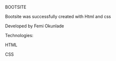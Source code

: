 BOOTSITE

Bootsite was successfully created with Html and css

Developed by Femi Okunlade

Technologies:

HTML

CSS



